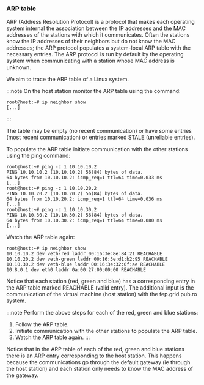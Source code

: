 ### ARP table

ARP (Address Resolution Protocol) is a protocol that makes each operating system internal the association between the IP addresses and the MAC addresses of the stations with which it communicates. Often the stations know the IP addresses of their neighbors but do not know the MAC addresses; the ARP protocol populates a system-local ARP table with the necessary entries. The ARP protocol is run by default by the operating system when communicating with a station whose MAC address is unknown.

We aim to trace the ARP table of a Linux system.

:::note
On the host station monitor the ARP table using the command:
```shell-command
root@host:~# ip neighbor show
[...]
```
:::

The table may be empty (no recent communication) or have some entries (most recent communication) or entries marked STALE (unreliable entries).

To populate the ARP table initiate communication with the other stations using the ping command:
```shell-command
root@host:~# ping -c 1 10.10.10.2
PING 10.10.10.2 (10.10.10.2) 56(84) bytes of data.
64 bytes from 10.10.10.2: icmp_req=1 ttl=64 time=0.033 ms
[...]
root@host:~# ping -c 1 10.10.20.2
PING 10.10.20.2 (10.10.20.2) 56(84) bytes of data.
64 bytes from 10.10.20.2: icmp_req=1 ttl=64 time=0.036 ms
[...]
root@host:~# ping -c 1 10.10.30.2
PING 10.10.30.2 (10.10.30.2) 56(84) bytes of data.
64 bytes from 10.10.30.2: icmp_req=1 ttl=64 time=0.080 ms
[...]
```
Watch the ARP table again:
```shell-command
root@host:~# ip neighbor show
10.10.10.2 dev veth-red laddr 00:16:3e:8e:84:21 REACHABLE
10.10.20.2 dev veth-green laddr 00:16:3e:d1:b2:95 REACHABLE
10.10.30.2 dev veth-blue laddr 00:16:3e:32:0f:ae REACHABLE
10.8.0.1 dev eth0 laddr 0a:00:27:00:00:00 REACHABLE
```
Notice that each station (red, green and blue) has a corresponding entry in the ARP table marked REACHABLE (valid entry). The additional input is the communication of the virtual machine (host station) with the fep.grid.pub.ro system.

:::note
Perform the above steps for each of the red, green and blue stations:
1. Follow the ARP table.
2. Initiate communication with the other stations to populate the ARP table.
3. Watch the ARP table again.
:::

Notice that in the ARP table of each of the red, green and blue stations there is an ARP entry corresponding to the host station. This happens because the communications go through the default gateway (ie through the host station) and each station only needs to know the MAC address of the gateway.